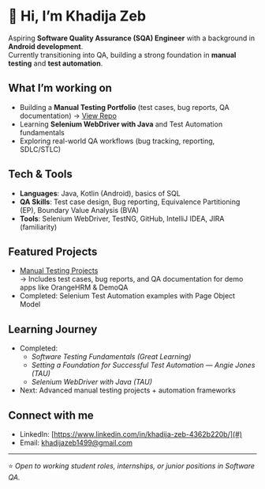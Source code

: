# 👋 Hi, I’m Khadija Zeb  

Aspiring **Software Quality Assurance (SQA) Engineer** with a background in **Android development**.  
Currently transitioning into QA, building a strong foundation in **manual testing** and **test automation**.  

## What I’m working on
- Building a **Manual Testing Portfolio** (test cases, bug reports, QA documentation) → [View Repo](https://github.com/Khadijaaimen/manual-testing-projects)  
- Learning **Selenium WebDriver with Java** and Test Automation fundamentals  
- Exploring real-world QA workflows (bug tracking, reporting, SDLC/STLC)  

## Tech & Tools
- **Languages**: Java, Kotlin (Android), basics of SQL  
- **QA Skills**: Test case design, Bug reporting, Equivalence Partitioning (EP), Boundary Value Analysis (BVA)  
- **Tools**: Selenium WebDriver, TestNG, GitHub, IntelliJ IDEA, JIRA (familiarity)  

## Featured Projects
- [Manual Testing Projects](https://github.com/Khadijaaimen/manual-testing-projects)  
  → Includes test cases, bug reports, and QA documentation for demo apps like OrangeHRM & DemoQA  
- Completed: Selenium Test Automation examples with Page Object Model  

## Learning Journey
- Completed:  
  - *Software Testing Fundamentals (Great Learning)*  
  - *Setting a Foundation for Successful Test Automation — Angie Jones (TAU)*  
  - *Selenium WebDriver with Java (TAU)*  
- Next: Advanced manual testing projects + automation frameworks  

## Connect with me
- LinkedIn: [https://www.linkedin.com/in/khadija-zeb-4362b220b/](#)  
- Email: khadijazeb1499@gmail.com  

---
⭐️ *Open to working student roles, internships, or junior positions in Software QA.*
